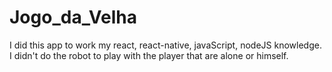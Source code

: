 # Jogo_da_Velha
I did this app to work my react, react-native, javaScript, nodeJS knowledge. I didn't do the robot to play with the player that are alone or himself.
